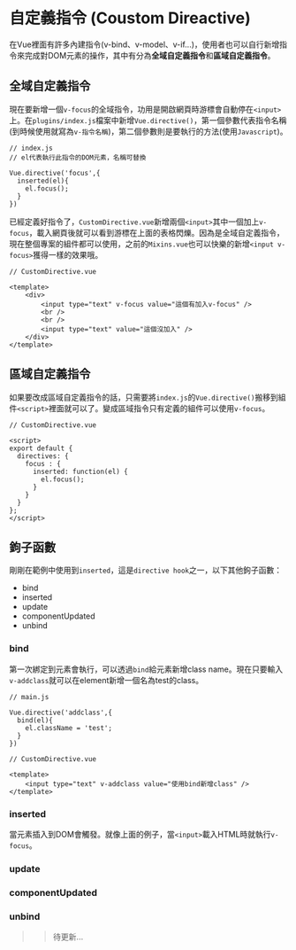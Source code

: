 # 自定義指令 (Coustom Direactive)
在Vue裡面有許多內建指令(v-bind、v-model、v-if...)，使用者也可以自行新增指令來完成對DOM元素的操作，其中有分為**全域自定義指令**和**區域自定義指令**。  

## 全域自定義指令
現在要新增一個`v-focus`的全域指令，功用是開啟網頁時游標會自動停在`<input>`上。在`plugins/index.js`檔案中新增`Vue.directive()`，第一個參數代表指令名稱(到時候使用就寫為`v-指令名稱`)，第二個參數則是要執行的方法(使用`Javascript`)。
```
// index.js
// el代表執行此指令的DOM元素，名稱可替換

Vue.directive('focus',{
  inserted(el){
    el.focus();
  }
})
```
已經定義好指令了，`CustomDirective.vue`新增兩個`<input>`其中一個加上`v-focus`，載入網頁後就可以看到游標在上面的表格閃爍。因為是全域自定義指令，現在整個專案的組件都可以使用，之前的`Mixins.vue`也可以快樂的新增`<input v-focus>`獲得一樣的效果哦。
```
// CustomDirective.vue

<template>
    <div>
        <input type="text" v-focus value="這個有加入v-focus" />
        <br />
        <br />
        <input type="text" value="這個沒加入" />
    </div>
</template>
```

## 區域自定義指令
如果要改成區域自定義指令的話，只需要將`index.js`的`Vue.directive()`搬移到組件`<script>`裡面就可以了。變成區域指令只有定義的組件可以使用`v-focus`。
```
// CustomDirective.vue

<script>
export default {
  directives: {
    focus : {
      inserted: function(el) {
        el.focus();
      }
    }
  }
};
</script>
```

## 鉤子函數
剛剛在範例中使用到`inserted`，這是`directive hook`之一，以下其他鉤子函數：
- bind
- inserted
- update
- componentUpdated
- unbind

### bind
第一次綁定到元素會執行，可以透過`bind`給元素新增class name。現在只要輸入`v-addclass`就可以在element新增一個名為test的class。
```
// main.js

Vue.directive('addclass',{
  bind(el){
    el.className = 'test';
  }
})
```
```
// CustomDirective.vue

<template>
    <input type="text" v-addclass value="使用bind新增class" />
</template>
```
### inserted
當元素插入到DOM會觸發。就像上面的例子，當`<input>`載入HTML時就執行`v-focus`。

### update
### componentUpdated
### unbind

>>待更新...